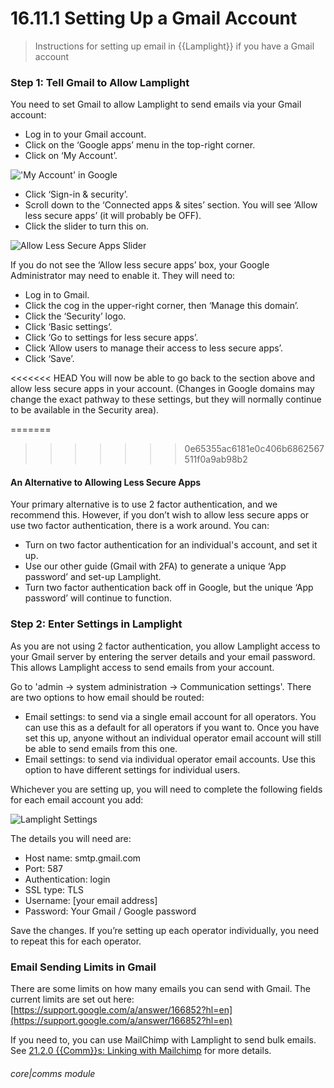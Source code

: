 # 16.11.1 <i class="fas fa-envelope-open"></i> Setting Up a Gmail Account

> Instructions for setting up email in {{Lamplight}} if you have a Gmail account



### Step 1: Tell Gmail to Allow Lamplight

You need to set Gmail to allow Lamplight to send emails via your Gmail account:
- Log in to your Gmail account.
- Click on the ‘Google apps’ menu in the top-right corner.
- Click on ‘My Account’.

!['My Account' in Google](16.11.1a.png)

- Click ‘Sign-in & security’.
- Scroll down to the ‘Connected apps & sites’ section. You will see ‘Allow less secure apps’ (it will probably be OFF).
- Click the slider to turn this on. 

![Allow Less Secure Apps Slider](16.11.1b.png)

If you do not see the ‘Allow less secure apps’ box, your Google Administrator may need to enable it.  They will need to:
- Log in to Gmail.
- Click the cog in the upper-right corner, then ‘Manage this domain’.
- Click the ‘Security’ logo.
- Click ‘Basic settings’.
- Click ‘Go to settings for less secure apps’.
- Click ‘Allow users to manage their access to less secure apps’.
- Click ‘Save’.

<<<<<<< HEAD
You will now be able to go back to the section above and allow less secure apps in your account.  (Changes in Google domains may change the exact pathway to these settings, but they will normally continue to be available in the Security area).

=======
>>>>>>> 0e65355ac6181e0c406b6862567511f0a9ab98b2
#### An Alternative to Allowing Less Secure Apps  

Your primary alternative is to use 2 factor authentication, and we recommend this.  However, if you don’t wish to allow less secure apps or use two factor authentication, there is a work around.  You can:
- Turn on two factor authentication for an individual's account, and set it up.
- Use our other guide (Gmail with 2FA) to generate a unique ‘App password’ and set-up Lamplight.
- Turn two factor authentication back off in Google, but the unique ‘App password’ will continue to function.

### Step 2: Enter Settings in Lamplight

As you are not using 2 factor authentication, you allow Lamplight access to your Gmail server by entering the server details and your email password.  This allows Lamplight access to send emails from your account.

Go to 'admin -> system administration -> Communication settings'.  There are two options to how email should be routed:

   - Email settings: to send via a single email account for all operators. You can use this as a default for all operators if you want to. Once you have set this up, anyone without an individual operator email account will still be able to send emails from this one.
   - Email settings: to send via individual operator email accounts. Use this option to have different settings for individual users.

Whichever you are setting up, you will need to complete the following fields for each email account you add:
  
![Lamplight Settings](16.11.1c.png)
  
The details you will need are:
   - Host name: smtp.gmail.com
   - Port:	587
   - Authentication: login
   - SSL type: TLS
   - Username: [your email address]
   - Password: Your Gmail / Google password

Save the changes.  If you’re setting up each operator individually, you need to repeat this for each operator.



### Email Sending Limits in Gmail

There are some limits on how many emails you can send with Gmail. The current limits are set out here: [https://support.google.com/a/answer/166852?hl=en](https://support.google.com/a/answer/166852?hl=en)

If you need to, you can use MailChimp with Lamplight to send bulk emails. See [21.2.0 {{Comm}}s: Linking with Mailchimp](/help/index/p/21.2.0) for more details. 

###### core|comms module
